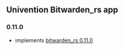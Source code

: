 ## Univention Bitwarden_rs app

### 0.11.0

- implements [bitwarden_rs 0.11.0](https://github.com/dani-garcia/bitwarden_rs/releases/tag/0.11.0)
